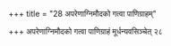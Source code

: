 +++
title = "28 अपरेणाग्निमौदको गत्वा पाणिग्राहम्"

+++
अपरेणाग्निमौदको गत्वा पाणिग्राहं मूर्धन्यवसिञ्चेत् २८